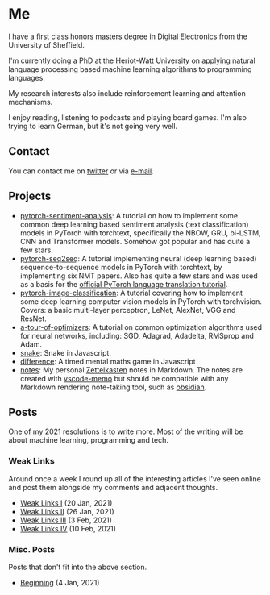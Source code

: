 # Me

I have a first class honors masters degree in Digital Electronics from the University of Sheffield.

I'm currently doing a PhD at the Heriot-Watt University on applying natural language processing based machine learning algorithms to programming languages.

My research interests also include reinforcement learning and attention mechanisms.

I enjoy reading, listening to podcasts and playing board games. I'm also trying to learn German, but it's not going very well.

## Contact

You can contact me on [twitter](https://www.twitter.com/ben_trevett) or via [e-mail](mailto:bentrevett@gmail.com).

## Projects

* [pytorch-sentiment-analysis](https://github.com/bentrevett/pytorch-sentiment-analysis): A tutorial on how to implement some common deep learning based sentiment analysis (text classification) models in PyTorch with torchtext, specifically the NBOW, GRU, bi-LSTM, CNN and Transformer models. Somehow got popular and has quite a few stars.
* [pytorch-seq2seq](https://github.com/bentrevett/pytorch-seq2seq): A tutorial implementing neural (deep learning based) sequence-to-sequence models in PyTorch with torchtext, by implementing six NMT papers. Also has quite a few stars and was used as a basis for the [official PyTorch language translation tutorial](https://pytorch.org/tutorials/beginner/torchtext_translation_tutorial.html).
* [pytorch-image-classification](https://github.com/bentrevett/pytorch-image-classification): A tutorial covering how to implement some deep learning computer vision models in PyTorch with torchvision. Covers: a basic multi-layer perceptron, LeNet, AlexNet, VGG and ResNet.
* [a-tour-of-optimizers](https://github.com/bentrevett/a-tour-of-pytorch-optimizers): A tutorial on common optimization algorithms used for neural networks, including: SGD, Adagrad, Adadelta, RMSprop and Adam.
* [snake](https://bentrevett.com/projects/snake.html): Snake in Javascript.
* [difference](https://bentrevett.com/projects/difference.html): A timed mental maths game in Javascript
* [notes](https://github.com/bentrevett/notes): My personal [Zettelkasten](https://en.wikipedia.org/wiki/Zettelkasten) notes in Markdown. The notes are created with [vscode-memo](https://github.com/svsool/vscode-memo) but should be compatible with any Markdown rendering note-taking tool, such as [obsidian](https://obsidian.md/).

## Posts

One of my 2021 resolutions is to write more. Most of the writing will be about machine learning, programming and tech.

### Weak Links

Around once a week I round up all of the interesting articles I've seen online and post them alongside my comments and adjacent thoughts.

* [Weak Links I](https://bentrevett.com/posts/weak-links-i.html) (20 Jan, 2021)
* [Weak Links II](https://bentrevett.com/posts/weak-links-ii) (26 Jan, 2021)
* [Weak Links III](https://bentrevett.com/posts/weak-links-iii.html) (3 Feb, 2021)
* [Weak Links IV](https://bentrevett.com/posts/weak-links-iv.html) (10 Feb, 2021)

### Misc. Posts

Posts that don't fit into the above section.

* [Beginning](https://bentrevett.com/posts/beginning) (4 Jan, 2021)
